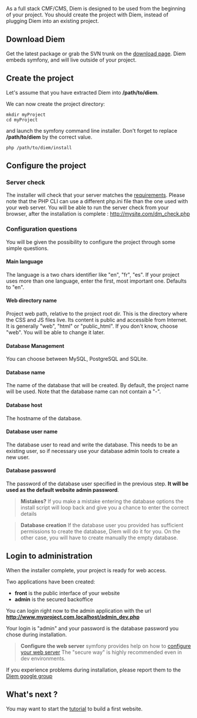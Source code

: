 As a full stack CMF/CMS, Diem is designed to be used from the beginning of your project.
You should create the project with Diem, instead of plugging Diem into an existing project.

## Download Diem
Get the latest package or grab the SVN trunk on the [download page](page:6).
Diem embeds symfony, and will live outside of your project.

## Create the project

Let's assume that you have extracted Diem into **/path/to/diem**.

We can now create the project directory:

    mkdir myProject
    cd myProject

and launch the symfony command line installer. Don't forget to replace **/path/to/diem** by the correct value.

    php /path/to/diem/install

## Configure the project

### Server check
The installer will check that your server matches the [requirements](page:23).
Please note that the PHP CLI can use a different php.ini file than the one used with your web server.
You will be able to run the server check from your browser, after the installation is complete : http://mysite.com/dm_check.php

### Configuration questions
You will be given the possibility to configure the project through some simple questions.

#### Main language
The language is a two chars identifier like "en", "fr", "es".
If your project uses more than one language, enter the first, most important one. Defaults to "en".

#### Web directory name
Project web path, relative to the project root dir. This is the directory where the CSS and JS files live. Its content is public and accessible from Internet.
It is generally "web", "html" or "public_html".
If you don't know, choose "web". You will be able to change it later.

#### Database Management
You can choose between MySQL, PostgreSQL and SQLite.

#### Database name
The name of the database that will be created. By default, the project name will be used. Note that the database name can not contain a "-".

#### Database host
The hostname of the database.

#### Database user name
The database user to read and write the database. This needs to be an existing user, so if necessary use your database admin tools to create a new user.

#### Database password
The password of the database user specified in the previous step. **It will be used as the default website admin password**.

>**Mistakes?**
>If you make a mistake entering the database options the install script will loop back and give you a chance to enter the correct details

>**Database creation**
>If the database user you provided has sufficient permissions to create the database, Diem will do it for you.
>On the other case, you will have to create manually the empty database.

## Login to administration

When the installer complete, your project is ready for web access.

Two applications have been created:

- **front** is the public interface of your website
- **admin** is the secured backoffice

You can login right now to the admin application with the url
**http://www.myproject.com.localhost/admin_dev.php**

Your login is "admin" and your password is the database password you chose during installation.

> **Configure the web server**
> symfony provides help on how to [configure your web server](http://www.symfony-project.org/getting-started/1_3/en/05-Web-Server-Configuration)
> The "secure way" is highly recommended even in dev environments.

If you experience problems during installation, please report them to the [Diem google group](http://groups.google.com/group/diem-users)

## What's next ?

You may want to start the [tutorial](page:48) to build a first website.